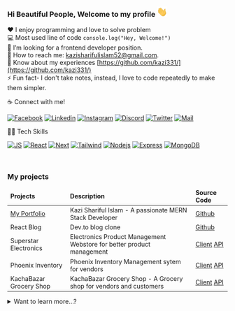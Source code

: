 ### Hi Beautiful People, Welcome to my profile <img src="./resources/hello.gif" width="24px" alt="hi">


<!-- skills -->

:hearts: I enjoy programming and love to solve problem <br/>
:computer: Most used line of code `console.log("Hey, Welcome!")` <br/>
🤔 I’m looking for a frontend developer position.<br/>
:e-mail: How to reach me: kazisharifulislam52@gmail.com.<br/>
📄 Know about my experiences [https://github.com/kazi331/](https://github.com/kazi331/) <br/>
⚡ Fun fact- I don't take notes, instead, I love to code repeatedly to make them simpler. </br>

☕ Connect with me!
 
[![Facebook](https://img.shields.io/badge/Facebook-1877F2?style=flat&logo=facebook&logoColor=white)](https://facebook.com/kazi331) 
[![Linkedin](https://img.shields.io/badge/LinkedIn-0077B5?style=flat&logo=linkedin&logoColor=white)](https://www.linkedin.com/in/kazi331/) 
[![Instagram ](https://img.shields.io/badge/Instagram-E4405F?style=flat&logo=instagram&logoColor=white)](https://instagram.com/dev_kazi) 
[![Discord ](https://img.shields.io/badge/Discord-7289DA?style=flat&logo=Discord&logoColor=white)](https://discord.com/kazi331) 
[![Twitter ](https://img.shields.io/badge/Twitter-1DA1F2?style=flat&logo=twitter&logoColor=white)](https://twitter.com/dev_kazi) 
[![Mail ](https://img.shields.io/badge/Gmail-D14836?style=flat&logo=gmail&logoColor=white)](mailto:kazisharifulislam52@gmail.com)


🧑‍💻 Tech Skills

<!-- [![HTML5](https://img.shields.io/badge/-html5-DD4B25?style=plastic&labelColor=black&logo=html5&logoColor=DD4B25)](#) -->
<!-- [![CSS3](https://img.shields.io/badge/-CSS3-008DC4?style=plastic&labelColor=black&logo=CSS3&logoColor=008DC4)](#) -->
<!-- [![TS](https://img.shields.io/badge/-Typescript-007acc?style=plastic&labelColor=black&logo=typescript&logoColor=007acc)](#)  -->
<!-- [![SASS](https://img.shields.io/badge/Sass-CC6699?style=plastic&labelColor=black&logo=sass&logoColor=CC6699)](#) -->

[![JS](https://img.shields.io/badge/-Javascript-F0DB4F?style=plastic&labelColor=black&logo=javascript&logoColor=F0DB4F)](#)
[![React](https://img.shields.io/badge/-React-008DC4?style=plastic&labelColor=black&logo=react&logoColor=61DBFB)](#)
[![Next](https://img.shields.io/badge/next-black?style=plastic&labelColor=white&logo=nextdotjs&logoColor=black)](#)
[![Tailwind](https://img.shields.io/badge/Tailwind-1D89D1?style=plastic&labelColor=000000&logo=tailwindcss&logoColor=1D89D1)](#)
[![Nodejs](https://img.shields.io/badge/-Nodejs-3C873A?style=plastic&labelColor=black&logo=node.js&logoColor=3C873A)](#)
[![Express](https://img.shields.io/badge/Express-3C873A?style=plastic&labelColor=black&logo=express&logoColor=3C873A)](#)
[![MongoDB](https://img.shields.io/badge/MongoDB-118B4B?style=plastic&labelColor=black&logo=mongodb&logoColor=118B4B)](#) 
<!-- [![VSCode](https://img.shields.io/badge/Visual_Studio-1D89D1?style=plastic&labelColor=black&logo=visual%20studio&logoColor=1D89D1)](#) -->
<!-- [![Git](https://img.shields.io/badge/Git-F05032?style=plastic&labelColor=black&logo=git&logoColor=E84E31)](#) -->

<!-- [![GraphQL](https://img.shields.io/badge/-GraphQl-e535ab?style=plastic&labelColor=black&logo=node.js&logoColor=e535ab)](#) -->
<br/>




### My projects
<table>
  <thead align="left">
    <tr border: none;>
      <td><b>Projects</b></td>
      <td><b>Description</b></td>
      <td><b>Source Code</b></td>
    </tr>
  </thead>
  <tbody>
    <tr>
      <td><a href="https://kazi-sharif.web.app" target="_blank">My Portfolio</a></td>
      <td>Kazi Shariful Islam - A passionate MERN Stack Developer</td>
      <td><a href="https://github.com/kazi331/custom-portfolio" target="_blank">Github</a></td>
    </tr>
    <tr>
      <td> React Blog </td>
      <td> Dev.to blog clone  </td>
      <td> <a href="https://github.com/kazi331/react-blog">Github</a> </td>
    </tr>
    <tr>
      <td> Superstar Electronics </td>
      <td> Electronics Product Management Webstore for better product management  </td>
      <td>
        <a href="https://github.com/kazi331/Manufacturer-webstore">Client</a>
        <a href="https://github.com/kazi331/manufacturer-website-server">API</a>
      </td>
    </tr>
    <tr>
      <td> Phoenix Inventory </td>
      <td> Phoenix Inventory Management sytem for vendors </td>
      <td>
        <a href="https://github.com/kazi331/Warehouse-management">Client</a>
        <a href="https://github.com/kazi331/Warehouse-management-server">API</a>
      </td>
    </tr>
    <tr>
      <td> KachaBazar Grocery Shop </td>
      <td> KachaBazar Grocery Shop - A Grocery shop for vendors and customers </td>
      <td>
        <a href="https://github.com/kazi331/next.js-redux-ecommerce">Client</a>
        <a href="https://github.com/kazi331/next.js-redux-ecommerce">API</a>
      </td>
    </tr>
  </tbody>
</table>


<details>
<summary>
  Want to learn more...?
</summary>
<br>

[![Typing SVG](https://readme-typing-svg.herokuapp.com/?color=00bfbf&size=35&center=true&vCenter=true&width=1000&lines=Hi,+This+is+Kazi+Shariful+Islam;I'm+a+passionate+MERN+Stack+Developer;I+build+Web+Application+with+React+&+Node;Be+Welcome!+:%29)](https://git.io/typing-svg)


<div align="center">  
  <img width="54%" " src="https://github-readme-stats.vercel.app/api?username=kazi331&show_icons=true&count_private=true&hide_border=true&title_color=00bfbf&icon_color=00bfbf&text_color=c9d1d9&bg_color=0d1117" alt="Alvarez github stats" /> 
  <img width="45%" " src="https://github-readme-stats.vercel.app/api/top-langs/?username=kazi331&layout=compact&hide_border=true&title_color=00bfbf&text_color=00bfbf&bg_color=0d1117" />
</div>
</details>


<!--  Graph -->

<!-- ![Contribution](https://activity-graph.herokuapp.com/graph?username=kazi331&theme=gotham&hide_border=true&area=true) -->



